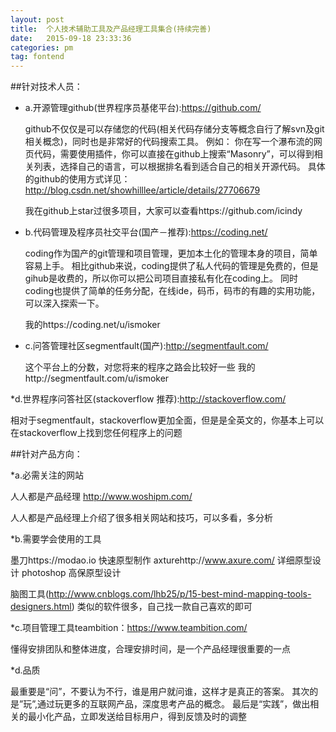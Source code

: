 ```yaml
---
layout: post
title:  个人技术辅助工具及产品经理工具集合(持续完善)
date:   2015-09-18 23:33:36
categories: pm
tag: fontend
---
```


##针对技术人员：

* a.开源管理github(世界程序员基佬平台):https://github.com/
   
   github不仅仅是可以存储您的代码(相关代码存储分支等概念自行了解svn及git相关概念)，同时也是非常好的代码搜索工具。
   例如： 你在写一个瀑布流的网页代码，需要使用插件，你可以直接在github上搜索“Masonry”，可以得到相关列表，选择自己的语言，可以根据排名看到适合自己的相关开源代码。
   具体的github的使用方式详见：http://blog.csdn.net/showhilllee/article/details/27706679

   我在github上star过很多项目，大家可以查看https://github.com/icindy

* b.代码管理及程序员社交平台(国产－推荐):https://coding.net/

   coding作为国产的git管理和项目管理，更加本土化的管理本身的项目，简单容易上手。
   相比github来说，coding提供了私人代码的管理是免费的，但是gihub是收费的，所以你可以把公司项目直接私有化在coding上。
   同时coding也提供了简单的任务分配，在线ide，码币，码市的有趣的实用功能，可以深入探索一下。
   
     我的https://coding.net/u/ismoker

* c.问答管理社区segmentfault(国产):http://segmentfault.com/

  这个平台上的分数，对您将来的程序之路会比较好一些
  我的http://segmentfault.com/u/ismoker

*d.世界程序问答社区(stackoverflow 推荐):http://stackoverflow.com/

  相对于segmentfault，stackoverflow更加全面，但是是全英文的，你基本上可以在stackoverflow上找到您任何程序上的问题


##针对产品方向：

*a.必需关注的网站


人人都是产品经理
http://www.woshipm.com/

人人都是产品经理上介绍了很多相关网站和技巧，可以多看，多分析

*b.需要学会使用的工具


墨刀https://modao.io
快速原型制作
axturehttp://www.axure.com/
详细原型设计
photoshop
高保原型设计

脑图工具(http://www.cnblogs.com/lhb25/p/15-best-mind-mapping-tools-designers.html)
类似的软件很多，自己找一款自己喜欢的即可

*c.项目管理工具teambition：https://www.teambition.com/


  懂得安排团队和整体进度，合理安排时间，是一个产品经理很重要的一点

*d.品质

  最重要是“问”，不要认为不行，谁是用户就问谁，这样才是真正的答案。
  其次的是”玩”,通过玩更多的互联网产品，深度思考产品的概念。
  最后是“实践”，做出相关的最小化产品，立即发送给目标用户，得到反馈及时的调整